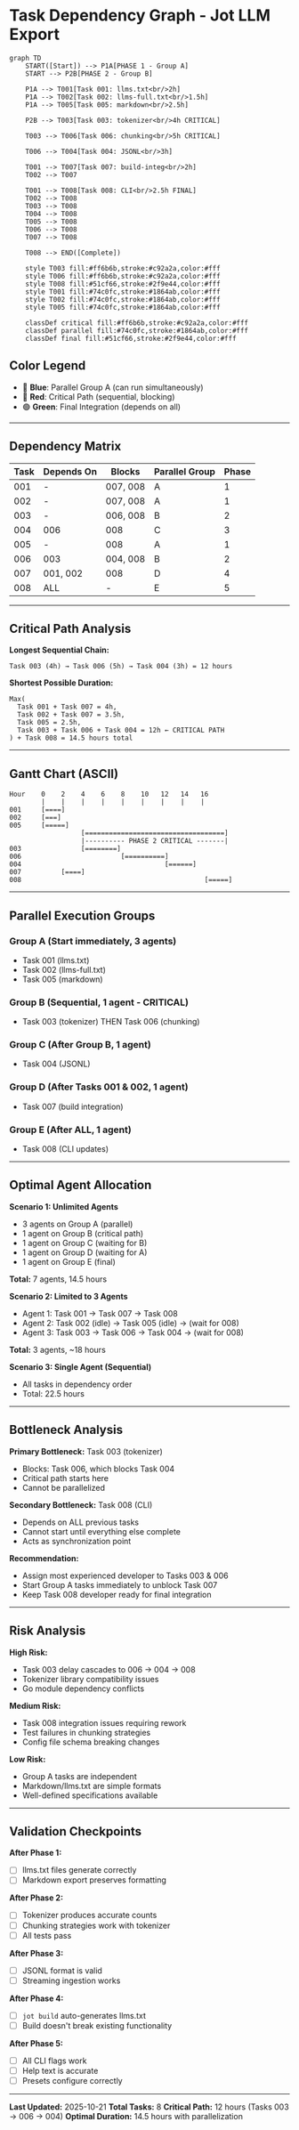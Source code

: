 # Task Dependency Graph - Jot LLM Export

```mermaid
graph TD
    START([Start]) --> P1A[PHASE 1 - Group A]
    START --> P2B[PHASE 2 - Group B]

    P1A --> T001[Task 001: llms.txt<br/>2h]
    P1A --> T002[Task 002: llms-full.txt<br/>1.5h]
    P1A --> T005[Task 005: markdown<br/>2.5h]

    P2B --> T003[Task 003: tokenizer<br/>4h CRITICAL]

    T003 --> T006[Task 006: chunking<br/>5h CRITICAL]

    T006 --> T004[Task 004: JSONL<br/>3h]

    T001 --> T007[Task 007: build-integ<br/>2h]
    T002 --> T007

    T001 --> T008[Task 008: CLI<br/>2.5h FINAL]
    T002 --> T008
    T003 --> T008
    T004 --> T008
    T005 --> T008
    T006 --> T008
    T007 --> T008

    T008 --> END([Complete])

    style T003 fill:#ff6b6b,stroke:#c92a2a,color:#fff
    style T006 fill:#ff6b6b,stroke:#c92a2a,color:#fff
    style T008 fill:#51cf66,stroke:#2f9e44,color:#fff
    style T001 fill:#74c0fc,stroke:#1864ab,color:#fff
    style T002 fill:#74c0fc,stroke:#1864ab,color:#fff
    style T005 fill:#74c0fc,stroke:#1864ab,color:#fff

    classDef critical fill:#ff6b6b,stroke:#c92a2a,color:#fff
    classDef parallel fill:#74c0fc,stroke:#1864ab,color:#fff
    classDef final fill:#51cf66,stroke:#2f9e44,color:#fff
```

## Color Legend

- 🔵 **Blue**: Parallel Group A (can run simultaneously)
- 🔴 **Red**: Critical Path (sequential, blocking)
- 🟢 **Green**: Final Integration (depends on all)

---

## Dependency Matrix

| Task | Depends On | Blocks | Parallel Group | Phase |
|------|------------|--------|----------------|-------|
| 001  | -          | 007, 008 | A | 1 |
| 002  | -          | 007, 008 | A | 1 |
| 003  | -          | 006, 008 | B | 2 |
| 004  | 006        | 008    | C | 3 |
| 005  | -          | 008    | A | 1 |
| 006  | 003        | 004, 008 | B | 2 |
| 007  | 001, 002   | 008    | D | 4 |
| 008  | ALL        | -      | E | 5 |

---

## Critical Path Analysis

**Longest Sequential Chain:**
```
Task 003 (4h) → Task 006 (5h) → Task 004 (3h) = 12 hours
```

**Shortest Possible Duration:**
```
Max(
  Task 001 + Task 007 = 4h,
  Task 002 + Task 007 = 3.5h,
  Task 005 = 2.5h,
  Task 003 + Task 006 + Task 004 = 12h ← CRITICAL PATH
) + Task 008 = 14.5 hours total
```

---

## Gantt Chart (ASCII)

```
Hour    0    2    4    6    8    10   12   14   16
        |    |    |    |    |    |    |    |    |
001     [====]
002     [===]
005     [=====]
                  [===================================]
                  |---------- PHASE 2 CRITICAL -------|
003               [========]
006                         [==========]
004                                    [======]
007          [====]
008                                              [=====]
```

---

## Parallel Execution Groups

### Group A (Start immediately, 3 agents)
- Task 001 (llms.txt)
- Task 002 (llms-full.txt)
- Task 005 (markdown)

### Group B (Sequential, 1 agent - CRITICAL)
- Task 003 (tokenizer) THEN Task 006 (chunking)

### Group C (After Group B, 1 agent)
- Task 004 (JSONL)

### Group D (After Tasks 001 & 002, 1 agent)
- Task 007 (build integration)

### Group E (After ALL, 1 agent)
- Task 008 (CLI updates)

---

## Optimal Agent Allocation

**Scenario 1: Unlimited Agents**
- 3 agents on Group A (parallel)
- 1 agent on Group B (critical path)
- 1 agent on Group C (waiting for B)
- 1 agent on Group D (waiting for A)
- 1 agent on Group E (final)

**Total:** 7 agents, 14.5 hours

**Scenario 2: Limited to 3 Agents**
- Agent 1: Task 001 → Task 007 → Task 008
- Agent 2: Task 002 (idle) → Task 005 (idle) → (wait for 008)
- Agent 3: Task 003 → Task 006 → Task 004 → (wait for 008)

**Total:** 3 agents, ~18 hours

**Scenario 3: Single Agent (Sequential)**
- All tasks in dependency order
- Total: 22.5 hours

---

## Bottleneck Analysis

**Primary Bottleneck:** Task 003 (tokenizer)
- Blocks: Task 006, which blocks Task 004
- Critical path starts here
- Cannot be parallelized

**Secondary Bottleneck:** Task 008 (CLI)
- Depends on ALL previous tasks
- Cannot start until everything else complete
- Acts as synchronization point

**Recommendation:**
- Assign most experienced developer to Tasks 003 & 006
- Start Group A tasks immediately to unblock Task 007
- Keep Task 008 developer ready for final integration

---

## Risk Analysis

**High Risk:**
- Task 003 delay cascades to 006 → 004 → 008
- Tokenizer library compatibility issues
- Go module dependency conflicts

**Medium Risk:**
- Task 008 integration issues requiring rework
- Test failures in chunking strategies
- Config file schema breaking changes

**Low Risk:**
- Group A tasks are independent
- Markdown/llms.txt are simple formats
- Well-defined specifications available

---

## Validation Checkpoints

**After Phase 1:**
- [ ] llms.txt files generate correctly
- [ ] Markdown export preserves formatting

**After Phase 2:**
- [ ] Tokenizer produces accurate counts
- [ ] Chunking strategies work with tokenizer
- [ ] All tests pass

**After Phase 3:**
- [ ] JSONL format is valid
- [ ] Streaming ingestion works

**After Phase 4:**
- [ ] `jot build` auto-generates llms.txt
- [ ] Build doesn't break existing functionality

**After Phase 5:**
- [ ] All CLI flags work
- [ ] Help text is accurate
- [ ] Presets configure correctly

---

**Last Updated:** 2025-10-21
**Total Tasks:** 8
**Critical Path:** 12 hours (Tasks 003 → 006 → 004)
**Optimal Duration:** 14.5 hours with parallelization
